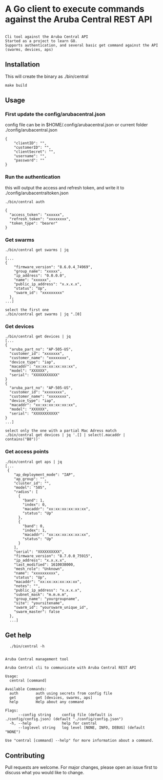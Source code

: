 # A Go client to execute commands against the Aruba Central REST API
```

Cli tool against the Aruba Central API
Started as a project to learn GO.
Supports authentication, and several basic get command against the API (swarms, devices, aps)

```

## Installation

This will create the binary as ./bin/central

```
make build
```

## Usage
### First update the config/arubacentral.json
config file can be in $HOME/.config/arubacentral.json or current folder ./config/arubacentral.json
```
{
    "clientID": "",
    "customerID": "",
    "clientSecret": "",
    "username": "",  
    "password": ""
}
```

### Run the authentication 
this will output the access and refresh token, and write it to ./config/arubacentraltoken.json
```
./bin/central auth

{
  "access_token": "xxxxxx",
  "refresh_token": "xxxxxxxx",
  "token_type": "bearer"
}
```

### Get swarms 
```
./bin/central get swarms | jq

[...
{
    "firmware_version": "8.6.0.4_74969",
    "group_name": "xxxxx",
    "ip_address": "0.0.0.0",
    "name": "xxxxxx",
    "public_ip_address": "x.x.x.x",
    "status": "Up",
    "swarm_id": "xxxxxxxxx"
  },
...]

select the first one
./bin/central get swarms | jq ".[0] 
```

### Get devices 
```
./bin/central get devices | jq 
[...
{
  "aruba_part_no": "AP-505-US",
  "customer_id": "xxxxxxx",
  "customer_name": "xxxxxxxx",
  "device_type": "iap",
  "macaddr": "xx:xx:xx:xx:xx:xx",
  "model": "XXXXXX",
  "serial": "XXXXXXXXXXX"
}
{
  "aruba_part_no": "AP-505-US",
  "customer_id": "xxxxxxxx",
  "customer_name": "xxxxxxxx",
  "device_type": "iap",
  "macaddr": "xx:xx:xx:xx:xx:xx",
  "model": "XXXXXX",
  "serial": "XXXXXXXXXXX"
}
...]

select only the one with a partial Mac Adress match
./bin/central get devices | jq '.[] | select(.macaddr | contains("B8"))'
```

### Get access points
```
./bin/central get aps | jq
[...
 {
    "ap_deployment_mode": "IAP",
    "ap_group": "",
    "cluster_id": "",
    "model": "505",
    "radios": [
      {
        "band": 1,
        "index": 0,
        "macaddr": "xx:xx:xx:xx:xx:xx",
        "status": "Up"
      },
      {
        "band": 0,
        "index": 1,
        "macaddr": "xx:xx:xx:xx:xx:xx",
        "status": "Up"
      }
    ],
    "serial": "XXXXXXXXXX",
    "firmware_version": "8.7.0.0_75915",
    "ip_address": "x.x.x.x",
    "last_modified": 1610038000,
    "mesh_role": "Unknown",
    "name": "xxxxxxxxxx",
    "status": "Up",
    "macaddr": "xx:xx:xx:xx:xx:xx",
    "notes": "",
    "public_ip_address": "x.x.x.x",
    "subnet_mask": "m.m.m.m",
    "group_name": "yourgroupname",
    "site": "yoursitename",
    "swarm_id": "yourswarm_unique_id",
    "swarm_master": false
  },
  ...]
```


## Get help
```
  ./bin/central -h


Aruba Central management tool

Aruba Central cli to communicate with Aruba Central REST API

Usage:
  central [command]

Available Commands:
  auth        auth using secrets from config file
  get         get [devices, swarms, aps]
  help        Help about any command

Flags:
      --config string     config file (default is ./config/config.json) (default "./config/config.json")
  -h, --help              help for central
      --loglevel string   log level [NONE, INFO, DEBUG] (default "NONE")

Use "central [command] --help" for more information about a command.
```

## Contributing
Pull requests are welcome. For major changes, please open an issue first to discuss what you would like to change.
